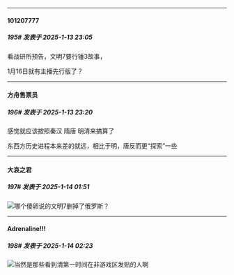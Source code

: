 ﻿
*****

####  101207777  
##### 195#       发表于 2025-1-13 23:05

看战研所预告，文明7要行锤3故事，

1月16日就有主播先行版了？


*****

####  方舟售票员  
##### 196#       发表于 2025-1-13 23:20

感觉就应该按照秦汉 隋唐 明清来搞算了

东西方历史进程本来差的就远，相比于明，唐反而更“探索”一些


*****

####  大哀之君  
##### 197#       发表于 2025-1-14 01:51

<img src="https://static.saraba1st.com/image/smiley/face2017/222.png" referrerpolicy="no-referrer">哪个傻卵说的文明7删掉了俄罗斯？


*****

####  Adrenaline!!!  
##### 198#       发表于 2025-1-14 02:23

<img src="https://static.saraba1st.com/image/smiley/face2017/059.png" referrerpolicy="no-referrer">当然是那些看到清第一时间在非游戏区发贴的人啊

